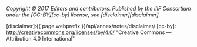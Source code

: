 _Copyright © 2017 Editors and contributors. Published by the IIIF Consortium under the [CC-BY][cc-by] license, see [disclaimer][disclaimer]._

[disclaimer]:{{ page.webprefix }}/api/annex/notes/disclaimer/
[cc-by]: http://creativecommons.org/licenses/by/4.0/ "Creative Commons &mdash; Attribution 4.0 International"
